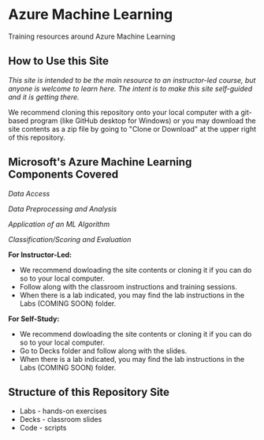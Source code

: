 # Azure Machine Learning
Training resources around Azure Machine Learning

## How to Use this Site

*This site is intended to be the main resource to an instructor-led course, but anyone is welcome to learn here.  The intent is to make this site self-guided and it is getting there.*

We recommend cloning this repository onto your local computer with a git-based program (like GitHub desktop for Windows) or you may download the site contents as a zip file by going to "Clone or Download" at the upper right of this repository.

## Microsoft's Azure Machine Learning Components Covered

*Data Access*

*Data Preprocessing and Analysis*

*Application of an ML Algorithm*

*Classification/Scoring and Evaluation*

**For Instructor-Led:**
* We recommend dowloading the site contents or cloning it if you can do so to your local computer.
* Follow along with the classroom instructions and training sessions.
* When there is a lab indicated, you may find the lab instructions in the Labs (COMING SOON) folder.

**For Self-Study:**
* We recommend dowloading the site contents or cloning it if you can do so to your local computer.
* Go to Decks folder and follow along with the slides.
* When there is a lab indicated, you may find the lab instructions in the Labs (COMING SOON) folder.

## Structure of this Repository Site
*  Labs - hands-on exercises
*  Decks - classroom slides
*  Code - scripts
